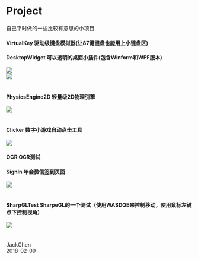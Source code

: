 # Project
自己平时做的一些比较有意思的小项目

#### VirtualKey 驱动级键盘模拟器(让87键键盘也能用上小键盘区)
#### DesktopWidget 可以透明的桌面小插件(包含Winform和WPF版本)<br><br>![](https://github.com/chen365409389/Project/blob/master/Img/DW1.png)<br>![](https://github.com/chen365409389/Project/blob/master/Img/DW2.png)<br><br>
#### PhysicsEngine2D 轻量级2D物理引擎<br><br>![](https://github.com/chen365409389/Project/blob/master/Img/PhysicsEngine.png)<br><br>
#### Clicker 数字小游戏自动点击工具<br><br>![](https://github.com/chen365409389/Project/blob/master/Img/Clicker.png)<br>
#### OCR	OCR测试
#### SignIn 年会微信签到页面<br><br>![](https://github.com/chen365409389/Project/blob/master/Img/SignIn.jpg)<br><br>
#### SharpGLTest SharpeGL的一个测试（使用WASDQE来控制移动，使用鼠标左键点下控制视角）<br><br>![](https://github.com/chen365409389/Project/blob/master/Img/SharpeGL.png)<br><br>

JackChen<br>
2018-02-09
